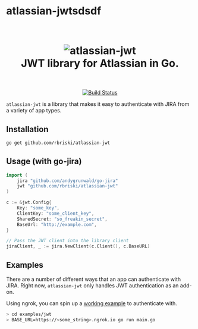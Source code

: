 # atlassian-jwtsdsdf

<h1 align="center">
  <br>
  <img src="https://i.imgur.com/aG5AhlH.png" alt="atlassian-jwt">
  <br>
  JWT library for Atlassian in Go.
  <br>
  <br>
</h1>

<p align="center">
<a href="https://travis-ci.org/rbriski/atlassian-jwt"><img src="https://travis-ci.org/rbriski/atlassian-jwt.svg?branch=master" alt="Build Status"></a>
</p>

`atlassian-jwt` is a library that makes it easy to authenticate with JIRA from a variety of app types.

## Installation

```bash
go get github.com/rbriski/atlassian-jwt
```

## Usage (with go-jira)

```go
import (
    jira "github.com/andygrunwald/go-jira"
    jwt "github.com/rbriski/atlassian-jwt"
)

c := &jwt.Config{
    Key: "some_key",
    ClientKey: "some_client_key",
    SharedSecret: "so_freakin_secret",
    BaseUrl: "http://example.com",
}

// Pass the JWT client into the library client
jiraClient, _ := jira.NewClient(c.Client(), c.BaseURL)
```

## Examples

There are a number of different ways that an app can authenticate with JIRA.  Right now, `atlassian-jwt` only handles JWT authentication as an add-on.  

Using ngrok, you can spin up a [working example](https://github.com/rbriski/atlassian-jwt/blob/master/examples/jwt/main.go) to authenticate with.

```bash
> cd examples/jwt
> BASE_URL=https://<some_string>.ngrok.io go run main.go
```

